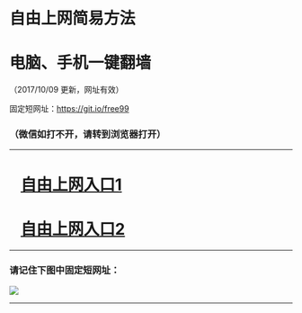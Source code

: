 ﻿# 自由上网简易方法

# 电脑、手机一键翻墙

（2017/10/09 更新，网址有效）

固定短网址：https://git.io/free99

### （微信如打不开，请转到浏览器打开）


***





# &nbsp;&nbsp; <a href="http://ft10382986.fwq-tz-1001.info/fwqtz01.html?t=100900126993 " target="_blank">自由上网入口1</a>
# &nbsp;&nbsp; <a href="http://ft1233530868.fwq-tz-1002.info/fwqtz02.html?t=100900124592 " target="_blank">自由上网入口2</a>
***

### 请记住下图中固定短网址：

<img src="https://s3-us-west-2.amazonaws.com/fwq-1001/yjfq-20170905okok.png" /> 


***

